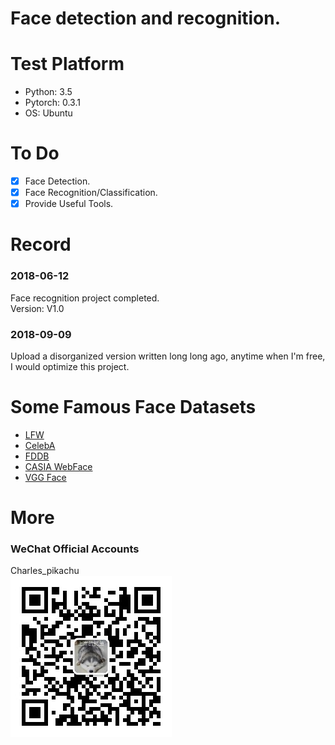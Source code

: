 # Face detection and recognition.

# Test Platform
- Python: 3.5  
- Pytorch: 0.3.1  
- OS: Ubuntu  

# To Do
- [x] Face Detection.
- [x] Face Recognition/Classification.
- [x] Provide Useful Tools.

# Record
### 2018-06-12
Face recognition project completed.  
Version: V1.0  
### 2018-09-09
Upload a disorganized version written long long ago, anytime when I'm free, I would optimize this project.

# Some Famous Face Datasets
- [LFW](http://vis-www.cs.umass.edu/lfw/ )
- [CelebA](http://mmlab.ie.cuhk.edu.hk/projects/CelebA.html)
- [FDDB](http://vis-www.cs.umass.edu/fddb/)
- [CASIA WebFace](http://www.cbsr.ia.ac.cn/english/CASIA-WebFace-Database.html)
- [VGG Face](http://www.robots.ox.ac.uk/~vgg/software/vgg_face/)

# More
### WeChat Official Accounts
Charles_pikachu  
![img](pikachu.jpg)